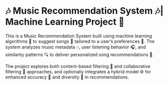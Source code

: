 # 🎶 Music Recommendation System 🎶| Machine Learning Project 🤖
This is a Music Recommendation System built using machine learning algorithms 🤖 to suggest songs 🎵 tailored to a user’s preferences 💖. The system analyzes music metadata 🎶, user listening behavior 🎧, and similarity patterns 🔍 to deliver personalized song recommendations 📑.

The project explores both content-based filtering 📝 and collaborative filtering 👥 approaches, and optionally integrates a hybrid model ⚙️ for enhanced accuracy 🎯 and diversity 🌈 in recommendations.

